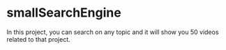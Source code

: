 # smallSearchEngine
In this project, you can search on any topic and it will show you 50 videos related to that project.
